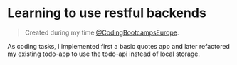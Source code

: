 # Learning to use restful backends

> Created during my time [@CodingBootcampsEurope](https://github.com/coding-bootcamps-eu).

As coding tasks, I implemented first a basic quotes app and later refactored my existing todo-app to use the todo-api instead of local storage.
